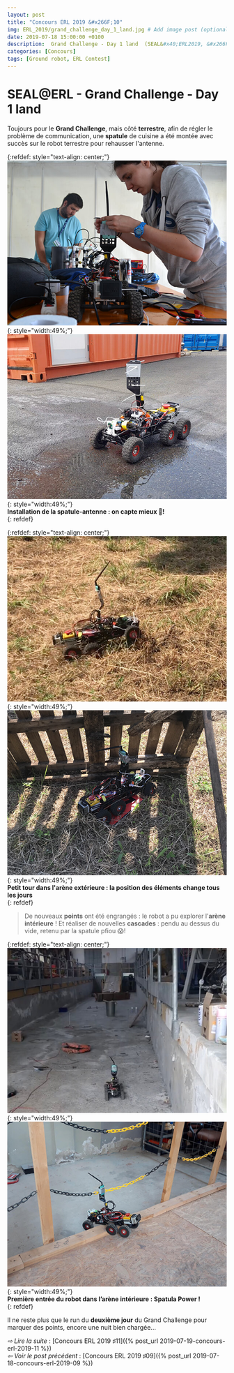 ```yaml
---
layout: post
title: "Concours ERL 2019 &#x266F;10"
img: ERL_2019/grand_challenge_day_1_land.jpg # Add image post (optional)
date: 2019-07-18 15:00:00 +0100
description:  Grand Challenge - Day 1 land  (SEAL&#x40;ERL2019, &#x266F;10)
categories: [Concours]
tags: [Ground robot, ERL Contest]
---
```



# SEAL&#x40;ERL -  Grand Challenge - Day 1 land 
 
Toujours pour le **Grand Challenge**, mais côté **terrestre**, afin de régler le problème de communication, une **spatule** de cuisine a été montée avec succès sur le robot terrestre pour rehausser l'antenne. 

{:refdef: style="text-align: center;"}
![image](/assets/img/ERL_2019/grand_challenge_land_ready_01.jpg){: style="width:49%;"} ![image](/assets/img/ERL_2019/grand_challenge_land_ready_02.jpg){: style="width:49%;"}<br/> 
**Installation de la spatule-antenne : on capte mieux 🤩!**<br/>
{: refdef}

{:refdef: style="text-align: center;"}
![image](/assets/img/ERL_2019/grand_challenge_land_run_01.jpg){: style="width:49%;"} ![image](/assets/img/ERL_2019/grand_challenge_land_run_02.jpg){: style="width:49%;"}<br/> 
**Petit tour dans l'arène extérieure : la position des éléments change tous les jours**<br/>
{: refdef}


> De nouveaux **points** ont été engrangés : le robot a pu explorer l'**arène intérieure** ! Et réaliser de nouvelles **cascades** : pendu au dessus du vide, retenu par la spatule pfiou 😱! 



{:refdef: style="text-align: center;"}
![image](/assets/img/ERL_2019/grand_challenge_land_run_03.jpg){: style="width:49%;"} ![image](/assets/img/ERL_2019/grand_challenge_land_run_04.jpg){: style="width:49%;"}<br/> 
**Première entrée du robot dans l’arène intérieure : Spatula Power !**<br/>
{: refdef}

Il ne reste plus que le run du **deuxième jour** du Grand Challenge pour marquer des points, encore une nuit bien chargée...



*&#x21E8; Lire la suite* : [Concours ERL 2019 &#x266F;11]({% post_url 2019-07-19-concours-erl-2019-11 %}) <br/>
*&#x21E6; Voir le post précédent* : [Concours ERL 2019 &#x266F;09]({% post_url 2019-07-18-concours-erl-2019-09 %})


<!-- *&#x2192; Découvrir l'édition 2020* : [Concours ERL 2020 &#x266F;O1]({% post_url 2019-07-13-concours-erl-2019-01 %}) -->
<!-- *&#x2192; Revivre l'édition 2019* : [Concours ERL 2019 &#x266F;O1]({% post_url 2019-07-13-concours-erl-2019-01 %}) -->